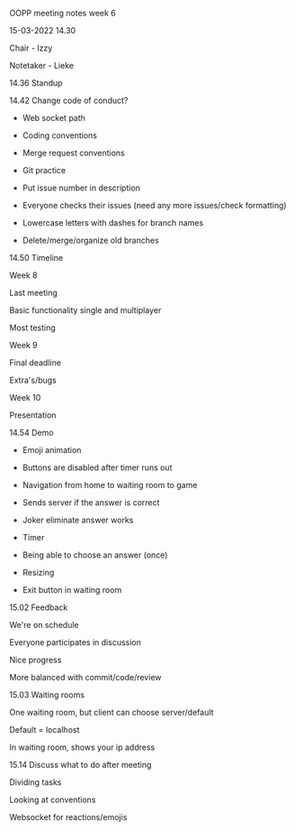 OOPP meeting notes week 6

15-03-2022 14.30

Chair - Izzy

Notetaker - Lieke

14.36 Standup

14.42 Change code of conduct?

-   Web socket path

-   Coding conventions

-   Merge request conventions

-   Git practice

-   Put issue number in description

-   Everyone checks their issues (need any more issues/check formatting)

-   Lowercase letters with dashes for branch names

-   Delete/merge/organize old branches

14.50 Timeline

Week 8

Last meeting

Basic functionality single and multiplayer

Most testing

Week 9

Final deadline

Extra's/bugs

Week 10

Presentation

14.54 Demo

-   Emoji animation

-   Buttons are disabled after timer runs out

-   Navigation from home to waiting room to game

-   Sends server if the answer is correct

-   Joker eliminate answer works

-   Timer

-   Being able to choose an answer (once)

-   Resizing

-   Exit button in waiting room

15.02 Feedback

We're on schedule

Everyone participates in discussion

Nice progress

More balanced with commit/code/review

15.03 Waiting rooms

One waiting room, but client can choose server/default

Default = localhost

In waiting room, shows your ip address

15.14 Discuss what to do after meeting

Dividing tasks

Looking at conventions

Websocket for reactions/emojis